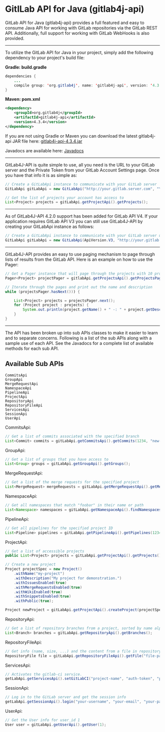 GitlLab API for Java (gitlab4j-api)
===================================

GitLab API for Java (gitlab4j-api) provides a full featured and easy to consume Java API for working with GitLab repositories via the GitLab REST API.  Additionally, full support for working with GitLab WebHooks is also provided.

---

To utilize the GitLab API for Java in your project, simply add the following dependency to your project's build file:

**Gradle: build.gradle**
```java
dependencies {
    ...
    compile group: 'org.gitlab4j', name: 'gitlab4j-api', version: '4.3.4'
}
```

**Maven: pom.xml**
```xml
<dependency>
    <groupId>org.gitlab4j</groupId>
    <artifactId>gitlab4j-api</artifactId>
    <version>4.3.4</version>
</dependency>
```

If you are not using Gradle or Maven you can download the latest gitlab4j-api JAR file here: [gitlab4j-api-4.3.4.jar](https://oss.sonatype.org/service/local/repositories/releases/content/org/gitlab4j/gitlab4j-api/4.3.4/gitlab4j-api-4.3.4.jar "Download JAR")

Javadocs are available here: <a href="http://www.messners.com/gitlab4j-api/javadocs/index.html?org/gitlab4j/api/package-summary.html" target="_top">Javadocs</a>

---

GitLab4J-API is quite simple to use, all you need is the URL to your GitLab server and the Private Token from your GitLab Account Settings page.  Once you have that info it is as simple as:
```java
// Create a GitLabApi instance to communicate with your GitLab server
GitLabApi gitLabApi = new GitLabApi("http://your.gitlab.server.com", "YOUR_PRIVATE_TOKEN");

// Get the list of projects your account has access to
List<Project> projects = gitLabApi.getProjectApi().getProjects();
```

---

As of GitLab4J-API 4.2.0 support has been added for GitLab API V4. If your application requires GitLab API V3 you can still use GitLab4J-API by creating your GitLabApi instance as follows:
```java
// Create a GitLabApi instance to communicate with your GitLab server using GitLab API V3
GitLabApi gitLabApi = new GitLabApi(ApiVersion.V3, "http://your.gitlab.server.com", "YOUR_PRIVATE_TOKEN");
```

---

GitLab4J-API provides an easy to use paging mechanism to page through lists of results from the GitLab API.  Here is an example on how to use the Pager:
```java
// Get a Pager instance that will page through the projects with 10 projects per page
Pager<Project> projectPager = gitlabApi.getProjectsApi().getProjectsPager(10);

// Iterate through the pages and print out the name and description
while (projectsPager.hasNext())) {

    List<Project> projects = projectsPager.next();
    for (Project project : projects) {
        System.out.println(project.getName() + " -: " + project.getDescription());
    }
}
```

---

The API has been broken up into sub APIs classes to make it easier to learn and to separate concerns.  Following is a list of the sub APIs along with a sample use of each API.  See the Javadocs for a complete list of available methods for each sub API.

Available Sub APIs
------------------
```
CommitsApi
GroupApi
MergeRequestApi
NamespaceApi
PipelineApi
ProjectApi
RepositoryApi
RepositoryFileApi
ServicesApi
SessionApi
UserApi
```

CommitsApi:
```java
// Get a list of commits associated with the specified branch
List<Commit> commits = gitLabApi.getCommitsApi().getCommits(1234, "new-feature");
```

GroupApi:
```java
// Get a list of groups that you have access to
List<Group> groups = gitLabApi.getGroupApi().getGroups();
```

MergeRequestApi:
```java
// Get a list of the merge requests for the specified project
List<MergeRequest> mergeRequests = gitLabApi.getMergeRequestApi().getMergeRequests(1234);
```
 
NamespaceApi:
```java
// Get all namespaces that match "foobar" in their name or path
List<Namespace> namespaces = gitLabApi.getNamespaceApi().findNamespaces("foobar");
```

PipelineApi:
```java
// Get all pipelines for the specified project ID
List<Pipeline> pipelines = gitLabApi.getPipelineApi().getPipelines(1234);
```

ProjectApi:
```java
// Get a list of accessible projects 
public List<Project> projects = gitLabApi.getProjectApi().getProjects();
```
```java
// Create a new project
Project projectSpec = new Project()
    .withName("my-project")
    .withDescription("My project for demonstration.")
    .withIssuesEnabled(true)
    .withMergeRequestsEnabled(true)
    .withWikiEnabled(true)
    .withSnippetsEnabled(true)
    .withPublic(true);

Project newProject = gitLabApi.getProjectApi().createProject(projectSpec);
```

RepositoryApi:
```java
// Get a list of repository branches from a project, sorted by name alphabetically
List<Branch> branches = gitLabApi.getRepositoryApi().getBranches();
```

RepositoryFileApi:
```java
// Get info (name, size, ...) and the content from a file in repository
RepositoryFile file = gitLabApi.getRepositoryFileApi().getFile("file-path", 1234, "ref");   
```

ServicesApi:
```java
// Activates the gitlab-ci service.
getLabApi.getServicesApi().setGitLabCI("project-name", "auth-token", "project-ci-url");
```

SessionApi:
```java
// Log in to the GitLab server and get the session info
getLabApi.getSessionApi().login("your-username", "your-email", "your-password");
```

UserApi:
```java
// Get the User info for user_id 1
User user = gitLabApi.getUserApi().getUser(1);
```

